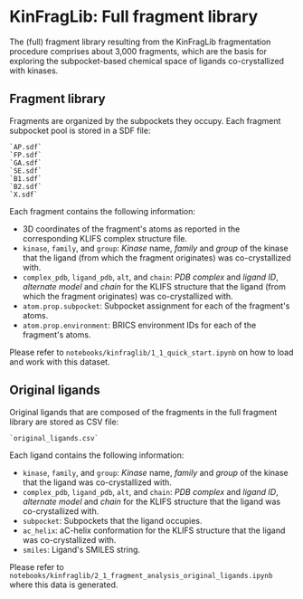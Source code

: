 # KinFragLib: Full fragment library

The (full) fragment library resulting from the KinFragLib fragmentation procedure comprises about 3,000 fragments, 
which are the basis for exploring the subpocket-based chemical space of ligands co-crystallized with kinases. 

## Fragment library

Fragments are organized by the subpockets they occupy. Each fragment subpocket pool is stored in a SDF file:

	`AP.sdf`
	`FP.sdf`
	`GA.sdf`
	`SE.sdf`
	`B1.sdf`
	`B2.sdf`
	`X.sdf`

Each fragment contains the following information:

- 3D coordinates of the fragment's atoms as reported in the corresponding KLIFS complex structure file.
- `kinase`, `family`, and `group`: 
*Kinase* name, *family* and *group* of the kinase that the ligand (from which the fragment originates) was 
co-crystallized with.
- `complex_pdb`, `ligand_pdb`, `alt`, and `chain`: 
*PDB complex* and *ligand ID*, *alternate model* and *chain* for the KLIFS structure that the ligand 
(from which the fragment originates) was co-crystallized with.
- `atom.prop.subpocket`: Subpocket assignment for each of the fragment's atoms.
- `atom.prop.environment`: BRICS environment IDs for each of the fragment's atoms.

Please refer to `notebooks/kinfraglib/1_1_quick_start.ipynb` on how to load and work with this dataset.

## Original ligands

Original ligands that are composed of the fragments in the full fragment library are stored as CSV file:

    `original_ligands.csv`
    
Each ligand contains the following information:

- `kinase`, `family`, and `group`: 
*Kinase* name, *family* and *group* of the kinase that the ligand was co-crystallized with.
- `complex_pdb`, `ligand_pdb`, `alt`, and `chain`: 
*PDB complex* and *ligand ID*, *alternate model* and *chain* for the KLIFS structure that the ligand was co-crystallized with.
- `subpocket`: 
Subpockets that the ligand occupies.
- `ac_helix`:
aC-helix conformation for the KLIFS structure that the ligand was co-crystallized with.
- `smiles`:
Ligand's SMILES string.

Please refer to `notebooks/kinfraglib/2_1_fragment_analysis_original_ligands.ipynb` where this data is generated.
